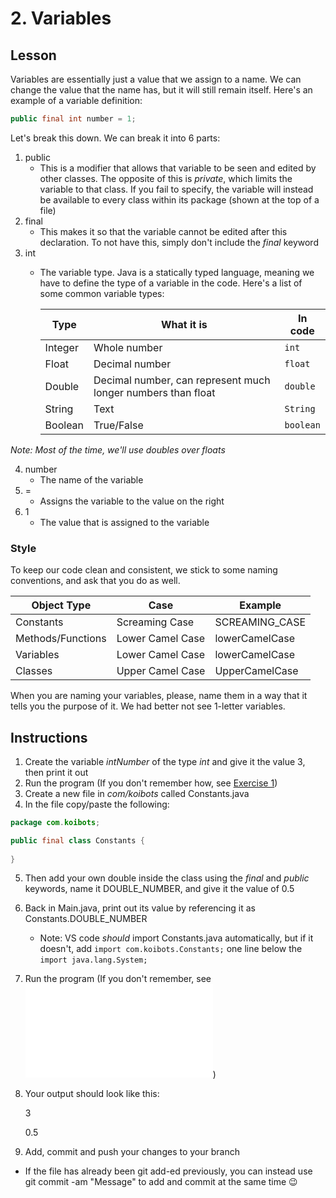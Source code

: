 # 2. Variables

## Lesson

Variables are essentially just a value that we assign to a name. We can change the value that the name has, but it will still remain itself. Here's an example of a variable definition:
```java
public final int number = 1;
```
Let's break this down. We can break it into 6 parts:
1. public
    - This is a modifier that allows that variable to be seen and edited by other classes. The opposite of this is *private*, which limits the variable to that class. If you fail to specify, the variable will instead be available to every class within its package (shown at the top of a file)
2. final
    - This makes it so that the variable cannot be edited after this declaration. To not have this, simply don't include the *final* keyword
3. int
    - The variable type. Java is a statically typed language, meaning we have to define the type of a variable in the code. Here's a list of some common variable types:

      |Type|What it is|In code|
      |---|---|---|
      |Integer|Whole number|`int`|
      |Float|Decimal number|`float`|
      |Double|Decimal number, can represent much longer numbers than float|`double`|
      |String|Text|`String`|
      |Boolean|True/False|`boolean`|
*Note: Most of the time, we'll use doubles over floats*
  
4. number
    - The name of the variable
5. =
    - Assigns the variable to the value on the right
6. 1
    - The value that is assigned to the variable

### Style

To keep our code clean and consistent, we stick to some naming conventions, and ask that you do as well.

|Object Type|Case|Example|
|---|---|---|
|Constants|Screaming Case|SCREAMING_CASE|
|Methods/Functions|Lower Camel Case|lowerCamelCase|
|Variables|Lower Camel Case|lowerCamelCase|
|Classes|Upper Camel Case|UpperCamelCase|

When you are naming your variables, please, name them in a way that it tells you the purpose of it. We had better not see 1-letter variables. 

## Instructions
1. Create the variable *intNumber* of the type *int* and give it the value 3, then print it out
2. Run the program (If you don't remember how, see [Exercise 1](Task-1.md))
3. Create a new file in *com/koibots* called Constants.java
4. In the file copy/paste the following:
```java
package com.koibots;

public final class Constants {
    
}
```
5. Then add your own double inside the class using the *final* and *public* keywords, name it DOUBLE_NUMBER, and give it the value of 0.5
6. Back in Main.java, print out its value by referencing it as Constants.DOUBLE_NUMBER
   - Note: VS code *should* import Constants.java automatically, but if it doesn't, add `import com.koibots.Constants;` one line below the `import java.lang.System;`
7. Run the program (If you don't remember, see ![Lesson 1](HelloWorld.md))
8. Your output should look like this:

    3
   
    0.5

10. Add, commit and push your changes to your branch
   - If the file has already been git add-ed previously, you can instead use git commit -am "Message" to add and commit at the same time :wink: